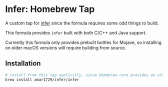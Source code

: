 # Infer: Homebrew Tap

A custom tap for [infer](https://github.com/facebook/infer) since the formula requires some odd things to build.

This formula provides `infer` built with both C/C++ and Java support.

Currently this formula only provides prebuilt bottles for Mojave, so installing on older macOS versions will require building from source.

## Installation
```bash
# install from this tap explicitly, since Homebrew core provides an older infer:
brew install amar1729/infer/infer
```
